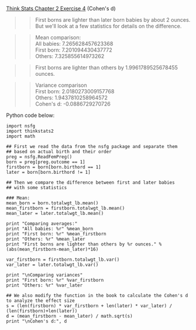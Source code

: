 [Think Stats Chapter 2 Exercise 4](http://greenteapress.com/thinkstats2/html/thinkstats2003.html#toc24) (Cohen's d)

>> First borns are lighter than later born babies by about 2 ounces. But we'll look at a few statistics for details on the difference.   

>> Mean comparison:  
>> All babies: 7.265628457623368  
>> First born: 7.201094430437772  
>> Others: 7.325855614973262  

>> First borns are lighter than others by 1.9961789525678455 ounces.  

>> Variance comparison  
>> First born: 2.0180273009157768  
>> Others: 1.9437810258964572  
>> Cohen's d:  -0.0886729270726
>>
>>   

Python code below:
```
import nsfg
import thinkstats2
import math

## First we read the data from the nsfg package and separate them
## based on actual birth and their order
preg = nsfg.ReadFemPreg()
born = preg[preg.outcome == 1]
firstborn = born[born.birthord == 1]
later = born[born.birthord != 1]

## Then we compare the difference between first and later babies
## with some statistics

### Mean:
mean_born = born.totalwgt_lb.mean()
mean_firstborn = firstborn.totalwgt_lb.mean()
mean_later = later.totalwgt_lb.mean()

print "Comparing averages:"
print "All babies: %r" %mean_born
print "First born: %r" %mean_firstborn
print "Others: %r" %mean_later
print "First borns are lighter than others by %r ounces." %(abs(mean_firstborn-mean_later)*16)

var_firstborn = firstborn.totalwgt_lb.var()
var_later = later.totalwgt_lb.var()

print "\nComparing variances"
print "First born: %r" %var_firstborn
print "Others: %r" %var_later

## We also modify the function in the book to calculate the Cohen's d to analyze the effect size
s = (len(firstborn) * var_firstborn + len(later) * var_later) / (len(firstborn)+len(later))
d = (mean_firstborn - mean_later) / math.sqrt(s)
print "\nCohen's d:", d
```
